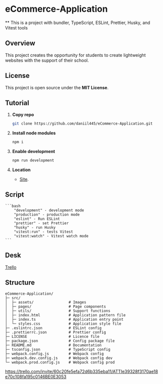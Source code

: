 ﻿# eCommerce-Application

** This is a project with  bundler, TypeScript, ESLint, Prettier, Husky, and Vitest tools

## Overview

This project creates the opportunity for students to create lightweight websites with the support of their school.

## License

This project is open source under the **MIT License**.

## Tutorial

1. **Copy repo**

   ```bash
   git clone https://github.com/daniil445/eCommerce-Application.git
   ```
2. **Install node modules**

   ```bash
   npm i
   ```

3. **Enable development**

   ```bash
   npm run development
   ```
4. **Location**

   * [Site](http://localhost:3000).

## Script
    ```bash
        "development" - development mode
        "production" - production mode
        "eslint" - Run ESLint
        "prettier" - set Prettier
        "husky" - run Husky
        "vitest:run" - tests Vitest
        "vitest:watch" - Vitest watch mode
    ```
## Desk

[Trello](https://trello.com/invite/60c20fe5efa72d6b335eba11/ATTIe39328f3170ae18e70c108fa195c0146BE0E3053)


## Structure

```plaintext
eCommerce-Application/
├─ src/
│  ├─ assets/                # Images
│  ├─ pages/                 # Page components
│  ├─ utils/                 # Support functions
│  ├─ index.html             # Application pattern file
│  ├─ index.ts               # Application entry point
│  └─ styles.css             # Application style file
├─ .eslintrc.json            # ESLint config
├─ .prettierrc.json          # Prettier config
├─ LICENSE                   # Licence file
├─ package.json              # Config package file
├─ README.md                 # Documentation
├─ tsconfig.json             # TypeScript config
├─ webpack.config.js         # Webpack config
├─ webpack.dev.config.js     # Webpack config dev
└─ webpack.prod.config.js    # Webpack config prod
```


https://trello.com/invite/60c20fe5efa72d6b335eba11/ATTIe39328f3170ae18e70c108fa195c0146BE0E3053
